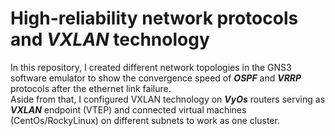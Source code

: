 # High-reliability network protocols and *VXLAN* technology
In this repository, I created different network topologies in the GNS3 software emulator to show the convergence speed of ***OSPF*** and ***VRRP*** protocols after the ethernet link failure. </br>
Aside from that, I configured VXLAN technology on ***VyOs*** routers serving as ***VXLAN*** endpoint (VTEP) and connected virtual machines (CentOs/RockyLinux) on different subnets to work as one cluster.


